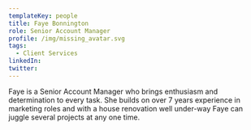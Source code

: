```yaml
---
templateKey: people
title: Faye Bonnington
role: Senior Account Manager
profile: /img/missing_avatar.svg
tags:
  - Client Services
linkedIn: 
twitter: 
---
```


Faye is a Senior Account Manager who brings enthusiasm and determination to every task. She builds on over 7 years experience in marketing roles and with a house renovation well under-way Faye can juggle several projects at any one time.